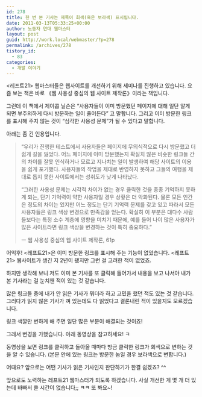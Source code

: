 ```yaml
---
id: 278
title: 한 번 본 기사는 제목이 회색(혹은 보라색) 표시됩니다.
date: 2011-03-13T05:33:25+00:00
author: 노동자 연대 웹마스터
layout: post
guid: http://work.local/webmaster/?p=278
permalink: /archives/278
tistory_id:
  - 83
categories:
  - 개발 이야기
---
```

<레프트21> 웹마스터들은 웹사이트를 개선하기 위해 세미나를 진행하고 있습니다. 요즘 보는 책은 바로 《웹 사용성 중심의 웹 사이트 제작론》이라는 책입니다.&nbsp;

그런데 이 책에서&nbsp;제이콥 닐슨은 “사용자들이 이미 방문했던 페이지에 대해 일단 알게 되면 부주의하게 다시 방문하는 일이 줄어든다” 고 말합니다. 그리고 이미 방문한 링크를 표시해 주지 않는 것이 “심각한 사용성 문제”가 될 수 있다고 말합니다.

아래는 좀 긴 인용입니다.

> “우리가 진행한 테스트에서 사용자들은 페이지에 무의식적으로 다시 방문했고 더 쉽게 길을 잃었다. 어느 페이지에 이미 방문했는지 확실치 않은 비슷한 링크들 간의 차이를 잘못 인식하거나 모르고 지나치는 일이 발생하여 해당 사이트의 이용을 쉽게 포기했다. 사용자들의 작업을 제대로 반영하지 못하고 그들의 여행을 제대로 돕지 못한 사이트에서는 성취도가 낮게 나타났다.
> 
> “그러한 사용성 문제는 시각적 차이가 없는 경우 클릭한 것을 종종 기억하지 못하게 되는, 단기 기억력이 약한 사용자일 경우 상황은 더 악화된다. 물론 모든 인간은 정도의 차이는 있지만 어느 정도는 단기 기억력 문제를 갖고 있고 따라서 모든 사용자들은 링크 색상 변경으로 만족감을 얻는다. 확실히 이 부분은 대다수 사람들보다는 특정 소수 계층에 영향을 미치기 때문에, 예를 들어 나이 많은 사용자가 많은 사이트라면 링크 색상을 변경하는 것이 특히 중요하다.”
> 
> ㅡ 웹 사용성 중심의 웹 사이트 제작론, 61p</p> 

어익후! <레프트21>은 이미 방문한 링크를 표시해 주는 기능이 없었습니다. <레프트21> 웹사이트가 생긴 지 2년이 됐지만 그런 걸 고려한 적이 없었죠.

하지만 생각해 보니 저도 이미 본 기사를 또 클릭해 들어가서 내용을 보고 나서야 내가 본 기사라는 걸 눈치챈 적이 있는 것 같습니다.

많은 링크들 중에 내가 안 읽은 기사가 뭐더라 하고 고민을 했던 적도 있는 것 같습니다. 그러다가 읽지 않은 기사가 껴 있는데도 다 읽었다고 결론내린 적이 있을지도 모르겠습니다.

링크 색깔만 변하게 해 주면 일단 많은 부분이 해결되는 것이죠!

그래서 변경을 가했습니다. 아래 동영상을 참고하세요! ㅋ

<p style="text-align: center; ">
</p>

동영상을 보면 링크를 클릭하고 돌아올 때마다 방금 클릭한 링크가 회색으로 변하는 것을 알 수 있습니다. (본문 안에 있는 링크는 방문한 놈일 경우 보라색으로 변합니다.)

어때요? 앞으로는 어떤 기사가 읽은 기사인지 판단하기가 한결 쉽겠죠? ^^

앞으로도 노력하는 레프트21 웹마스터가 되도록 하겠습니다. 사실 개선한 게 몇 개 더 있는데 바빠서 쓸 시간이 없습니다;; ㅋㅋ 또 봐요~!